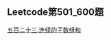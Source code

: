 ## Leetcode第501_600题

[五百二十三.连续的子数组和](https://github.com/Songnytu/Leetcode/blob/master/Leetcode/src/main/java/leetcode501_600/leetcode523.java)